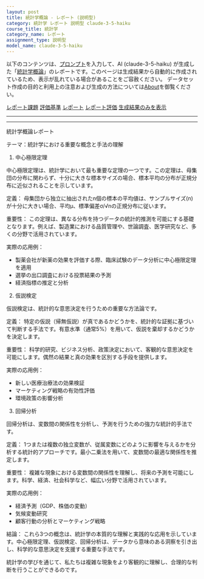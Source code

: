 ```yaml
---
layout: post
title: 統計学概論 - レポート (説明型)
category: 統計学 レポート 説明型 claude-3-5-haiku
course_title: 統計学
category_name: レポート
assignment_type: 説明型
model_name: claude-3-5-haiku
---
```


以下のコンテンツは、[プロンプト](http://127.0.0.1:8000/generated/統計学/claude-3-5-haiku/prompt_レポート-説明型.md)を入力して、AI (claude-3-5-haiku) が生成した「[統計学概論](/contents/統計学/)」のレポートです。このページは生成結果から自動的に作成されているため、表示が乱れている場合があることをご容赦ください。
データセット作成の目的と利用上の注意および生成の方法については[About](/About)を御覧ください。

[レポート課題](../レポート課題-説明型)
[評価基準](../評価基準-説明型)
[レポート](../レポート-説明型)
[レポート評価](../レポート評価-説明型)
[生成結果のみを表示](http://127.0.0.1:8000/generated/統計学/claude-3-5-haiku/レポート-説明型.md)
  

***
***
  
統計学概論レポート

テーマ：統計学における重要な概念と手法の理解

1. 中心極限定理

中心極限定理は、統計学において最も重要な定理の一つです。この定理は、母集団の分布に関わらず、十分に大きな標本サイズの場合、標本平均の分布が正規分布に近似されることを示しています。

定義：
母集団から独立に抽出されたn個の標本の平均値は、サンプルサイズ(n)が十分に大きい場合、平均μ、標準偏差σ/√nの正規分布に従います。

重要性：
この定理は、異なる分布を持つデータの統計的推測を可能にする基礎となります。例えば、製造業における品質管理や、世論調査、医学研究など、多くの分野で活用されています。

実際の応用例：
- 製薬会社が新薬の効果を評価する際、臨床試験のデータ分析に中心極限定理を適用
- 選挙の出口調査における投票結果の予測
- 経済指標の推定と分析

2. 仮説検定

仮説検定は、統計的な意思決定を行うための重要な方法論です。

定義：
特定の仮説（帰無仮説）が真であるかどうかを、統計的な証拠に基づいて判断する手法です。有意水準（通常5%）を用いて、仮説を棄却するかどうかを決定します。

重要性：
科学的研究、ビジネス分析、政策決定において、客観的な意思決定を可能にします。偶然の結果と真の効果を区別する手段を提供します。

実際の応用例：
- 新しい医療治療法の効果検証
- マーケティング戦略の有効性評価
- 環境政策の影響分析

3. 回帰分析

回帰分析は、変数間の関係性を分析し、予測を行うための強力な統計的手法です。

定義：
1つまたは複数の独立変数が、従属変数にどのように影響を与えるかを分析する統計的アプローチです。最小二乗法を用いて、変数間の最適な関係性を推定します。

重要性：
複雑な現象における変数間の関係性を理解し、将来の予測を可能にします。科学、経済、社会科学など、幅広い分野で活用されています。

実際の応用例：
- 経済予測（GDP、株価の変動）
- 気候変動研究
- 顧客行動の分析とマーケティング戦略

結論：
これら3つの概念は、統計学の本質的な理解と実践的な応用を示しています。中心極限定理、仮説検定、回帰分析は、データから意味のある洞察を引き出し、科学的な意思決定を支援する重要な手法です。

統計学の学びを通じて、私たちは複雑な現象をより客観的に理解し、合理的な判断を行うことができるのです。
